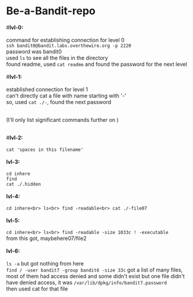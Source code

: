 # Be-a-Bandit-repo
#**lvl-0:**<br><br>
    command for establishing connection for level 0<br>
    ```ssh bandit0@bandit.labs.overthewire.org -p 2220```<br>
       password was bandit0<br>
    used ```ls``` to see all the files in the directory<br>
    found readme, used ```cat readme``` and found the password for the next level<br>
<br>
#**lvl-1:**<br><br>
    established connection for level 1<br>
    can't directly cat a file with name starting with '-'<br>
    so, used ```cat ./-```, found the next password<br>

<br>
(I'll only list significant commands further on )<br><br>

#**lvl-2:**<br><br>
    ```cat 'spaces in this filename' ```<br>
<br>
**lvl-3:**<br><br>
    ``` cd inhere ```<br>
    `` find ``<br>
    `` cat ./.hidden ``<br>
<br>
**lvl-4:**<br><br>
    ```cd inhere<br>
       ls<br>
       find -readable<br>
       cat ./-file07```<br>
<br>
**lvl-5:**<br><br>
    ```cd inhere<br>
       ls<br>
       find -readable -size 1033c ! -executable```<br>
       from this got, maybehere07/file2<br>
<br>
**lvl-6:**<br><br>
    ```ls -a``` but got nothing from here<br>
    ```find / -user bandit7 -group bandit6 -size 33c``` got a list of many files, most of them had access denied and some didn't exist but one file didn't have denied access, it was ```/var/lib/dpkg/info/bandit7.password```<br>
    then used cat for that file<br>
    
